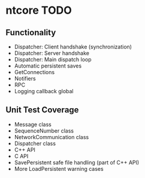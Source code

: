 # ntcore TODO

## Functionality

* Dispatcher: Client handshake (synchronization)
* Dispatcher: Server handshake
* Dispatcher: Main dispatch loop
* Automatic persistent saves
* GetConnections
* Notifiers
* RPC
* Logging callback global

## Unit Test Coverage

* Message class
* SequenceNumber class
* NetworkCommunication class
* Dispatcher class
* C++ API
* C API
* SavePersistent safe file handling (part of C++ API)
* More LoadPersistent warning cases
